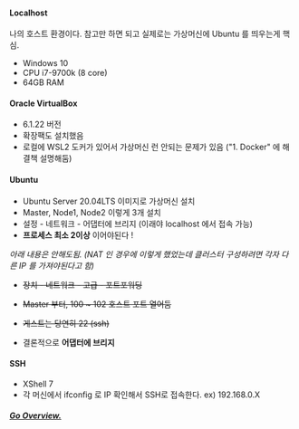 #### Localhost
나의 호스트 환경이다.
참고만 하면 되고 실제로는 가상머신에 Ubuntu 를 띄우는게 핵심.

 - Windows 10
 - CPU i7-9700k (8 core)
 - 64GB RAM

#### Oracle VirtualBox
 - 6.1.22 버전
 - 확장팩도 설치했음
 - 로컬에 WSL2 도커가 있어서 가상머신 런 안되는 문제가 있음 ("1. Docker" 에 해결책 설명해둠)

#### Ubuntu
 - Ubuntu Server 20.04LTS 이미지로 가상머신 설치
 - Master, Node1, Node2 이렇게 3개 설치
 - 설정 - 네트워크 - 어댑터에 브리지 (이래야 localhost 에서 접속 가능)
 - **프로세스 최소 2이상** 이어야된다 !

*아래 내용은 안해도됨. (NAT 인 경우에 이렇게 했었는데 클러스터 구성하려면 각자 다른 IP 를 가져야된다고 함)*
 - ~~장치 - 네트워크 - 고급 - 포트포워딩~~
 - ~~Master 부터, 100 ~ 102 호스트 포트 열어둠~~
 - ~~게스트는 당연히 22 (ssh)~~

 - 결론적으로 **어댑터에 브리지**

#### SSH
 - XShell 7
 - 각 머신에서 ifconfig 로 IP 확인해서 SSH로 접속한다. ex) 192.168.0.X

##### [Go Overview.](https://github.com/es5es5/TIL/tree/main/kubernetes/2021-05-03)
